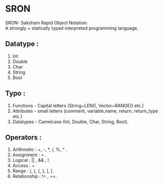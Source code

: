 # SRON
 SRON- Saksham Rapid Object Notation.<br/>
A strongly + statically typed interpreted programming language.

## Datatype :
1. Int
2. Double
3. Char
4. String
5. Bool

## Typo :
1. Functions - Capital letters (String\~LEN(), Vector\~RANGE() etc.)
2. Attributes - small letters (comment, variable,name, return, return_type etc.)
3. Datatypes - Camelcase (Int, Double, Char, String, Bool).

## Operators :
1. Arithmetic : +, -, *, /, %, ^ .
2. Assignment : = .
3. Logical : || , && , !.
4. Access : ~
5. Range : (, ), {, }, ], [.
6. Relationship : != , ==.
